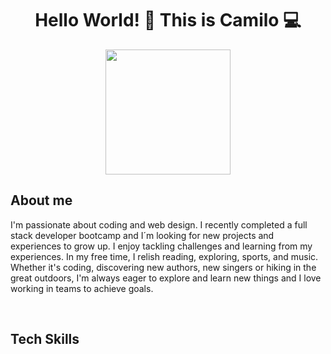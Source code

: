 <div id='header' align='center'> 
 <h1> Hello World! 👋 This is Camilo 💻 </h1>
 <img src='https://media.giphy.com/media/WTjXuYA2y4o3UZly3W/giphy.gif' width='200'>
</div>

 <h2> About me </h2>
 
<p> I'm passionate about coding and web design. I recently completed a full stack developer bootcamp and I´m looking for new projects and experiences to grow up. I enjoy tackling challenges and learning from my experiences. In my free time, I relish reading, exploring, sports, and music. Whether it's coding, discovering new authors, new singers or hiking in the great outdoors, I'm always eager to explore and learn new things and I love working in teams to achieve goals.  
 </p>
 
</br>
 
 <h2> Tech Skills </h2>


